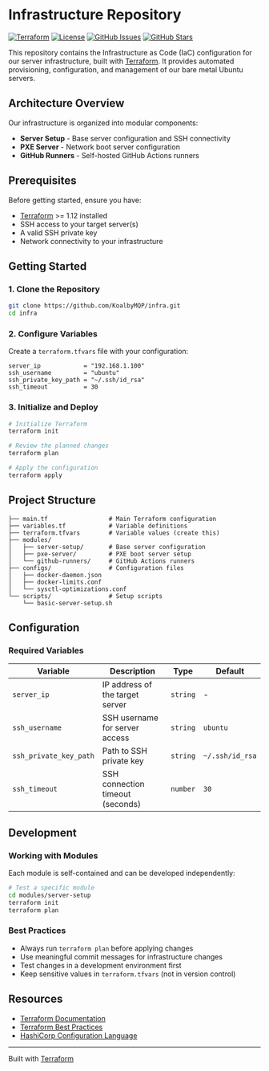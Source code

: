 # Infrastructure Repository

[![Terraform](https://img.shields.io/badge/Terraform-%E2%89%A5%201.12-623CE4?logo=terraform&logoColor=white)](https://www.terraform.io/)
[![License](https://img.shields.io/github/license/KoalbyMQP/infra)](LICENSE)
[![GitHub Issues](https://img.shields.io/github/issues/KoalbyMQP/infra)](https://github.com/KoalbyMQP/infra/issues)
[![GitHub Stars](https://img.shields.io/github/stars/KoalbyMQP/infra)](https://github.com/KoalbyMQP/infra/stargazers)

This repository contains the Infrastructure as Code (IaC) configuration for our server infrastructure, built with [Terraform](https://www.terraform.io). It provides automated provisioning, configuration, and management of our bare metal Ubuntu servers.

## Architecture Overview

Our infrastructure is organized into modular components:

- **Server Setup** - Base server configuration and SSH connectivity
- **PXE Server** - Network boot server configuration  
- **GitHub Runners** - Self-hosted GitHub Actions runners

## Prerequisites

Before getting started, ensure you have:

- [Terraform](https://www.terraform.io/downloads) >= 1.12 installed
- SSH access to your target server(s)
- A valid SSH private key
- Network connectivity to your infrastructure

## Getting Started

### 1. Clone the Repository
```bash
git clone https://github.com/KoalbyMQP/infra.git
cd infra
```

### 2. Configure Variables
Create a `terraform.tfvars` file with your configuration:

```hcl
server_ip            = "192.168.1.100"
ssh_username         = "ubuntu"
ssh_private_key_path = "~/.ssh/id_rsa"
ssh_timeout          = 30
```

### 3. Initialize and Deploy
```bash
# Initialize Terraform
terraform init

# Review the planned changes
terraform plan

# Apply the configuration
terraform apply
```

## Project Structure

```
├── main.tf                 # Main Terraform configuration
├── variables.tf            # Variable definitions
├── terraform.tfvars        # Variable values (create this)
├── modules/
│   ├── server-setup/       # Base server configuration
│   ├── pxe-server/         # PXE boot server setup
│   └── github-runners/     # GitHub Actions runners
├── configs/                # Configuration files
│   ├── docker-daemon.json
│   ├── docker-limits.conf
│   └── sysctl-optimizations.conf
└── scripts/                # Setup scripts
    └── basic-server-setup.sh
```

## Configuration

### Required Variables

| Variable | Description | Type | Default |
|----------|-------------|------|---------|
| `server_ip` | IP address of the target server | `string` | - |
| `ssh_username` | SSH username for server access | `string` | `ubuntu` |
| `ssh_private_key_path` | Path to SSH private key | `string` | `~/.ssh/id_rsa` |
| `ssh_timeout` | SSH connection timeout (seconds) | `number` | `30` |

## Development

### Working with Modules

Each module is self-contained and can be developed independently:

```bash
# Test a specific module
cd modules/server-setup
terraform init
terraform plan
```

### Best Practices

- Always run `terraform plan` before applying changes
- Use meaningful commit messages for infrastructure changes
- Test changes in a development environment first
- Keep sensitive values in `terraform.tfvars` (not in version control)

## Resources

- [Terraform Documentation](https://www.terraform.io/docs)
- [Terraform Best Practices](https://www.terraform.io/docs/cloud/guides/recommended-practices/index.html)
- [HashiCorp Configuration Language](https://www.terraform.io/docs/language/index.html)

---

Built with [Terraform](https://www.terraform.io)